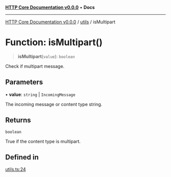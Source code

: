 [**HTTP Core Documentation v0.0.0**](../../README.md) • **Docs**

***

[HTTP Core Documentation v0.0.0](../../modules.md) / [utils](../README.md) / isMultipart

# Function: isMultipart()

> **isMultipart**(`value`): `boolean`

Check if multipart message.

## Parameters

• **value**: `string` \| `IncomingMessage`

The incoming message or content type string.

## Returns

`boolean`

True if the content type is multipart.

## Defined in

[utils.ts:24](https://github.com/stonemjs/http-core/blob/3497087dac965583296f5092cd519a9aa0728373/src/utils.ts#L24)
